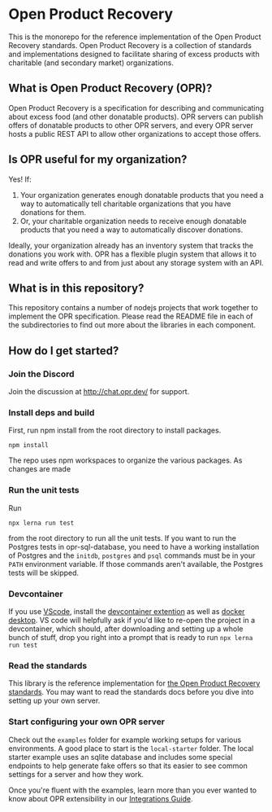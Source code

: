 # Open Product Recovery

This is the monorepo for the reference implementation of the Open Product
Recovery standards. Open Product Recovery is a collection of standards and
implementations designed to facilitate sharing of excess products with
charitable (and secondary market) organizations.

## What is Open Product Recovery (OPR)?

Open Product Recovery is a specification for describing and communicating
about excess food (and other donatable products). OPR servers can publish offers
of donatable products to other OPR servers, and every OPR server hosts a public
REST API to allow other organizations to accept those offers.

## Is OPR useful for my organization?

Yes! If:

1. Your organization generates enough donatable products that you need a way to
   automatically tell charitable organizations that you have donations for them.
2. Or, your charitable organization needs to receive enough donatable products
   that you need a way to automatically discover donations.

Ideally, your organization already has an inventory system that tracks the
donations you work with. OPR has a flexible plugin system that allows it to
read and write offers to and from just about any storage system with an API.

## What is in this repository?

This repository contains a number of nodejs projects that work together to
implement the OPR specification. Please read the README file in each of the
subdirectories to find out more about the libraries in each component.

## How do I get started?

### Join the Discord

Join the discussion at http://chat.opr.dev/ for support.

### Install deps and build

First, run npm install from the root directory to install packages.

```console
npm install
```

The repo uses npm workspaces to organize the various packages. As changes are made 

### Run the unit tests

Run

```console
npx lerna run test
```

from the root directory to run all the unit tests. If you want to run the Postgres tests in opr-sql-database, you need to have a working installation of Postgres and the `initdb`, `postgres` and `psql` commands must be in your `PATH` environment variable. If those commands aren't available, the Postgres tests will be skipped.

### Devcontainer
If you use [VScode](https://code.visualstudio.com/), install the [devcontainer extention](https://code.visualstudio.com/docs/devcontainers/containers) as well as [docker desktop](https://www.docker.com/). VS code will helpfully ask if you'd like to re-open the project in a devcontainer, which should, after downloading and setting up a whole bunch of stuff, drop you right into a prompt that is ready to run `npx lerna run test`

### Read the standards

This library is the reference implementation for [the Open Product Recovery standards](standards/README.md). You may want to read the standards docs before you dive into setting up your own server.

### Start configuring your own OPR server

Check out the `examples` folder for example working setups for various environments. A good place to start is the `local-starter` folder. The local starter example uses an sqlite database and includes some special endpoints to help generate fake offers so that its easier to see common settings for a server and how they work.

Once you're fluent with the examples, learn more than you ever wanted to know about OPR extensibility in our [Integrations Guide](docs/integrations.md).
